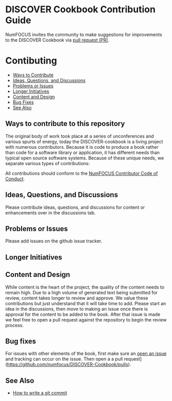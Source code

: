 # DISCOVER Cookbook Contribution Guide

NumFOCUS invites the community to make suggestions for improvements to the DISCOVER Cookbook via [pull request (PR)](https://github.com/numfocus/DISCOVER-Cookbook).

# Contibuting

- [Ways to Contribute](#ways-to-contribute)
- [Ideas, Questions, and Discussions](#ideas-questions-and-discussions)
- [Problems or Issues](#problems-or-issues)
- [Longer Initiatives](#longer-initatives)
- [Content and Design](#content-and-design)
- [Bug Fixes](#bug-fixes)
- [See Also](#see-also)

## Ways to contribute to this repository

The original body of work took place at a series of unconferences and various spurts of energy, today the DISCOVER-cookbook is a living project with numerous contributors. Because it is code to produce a book rather than code for a software library or application, it has different needs than typical open source software systems. Because of these unique needs, we separate various types of contributions:

All contributions should conform to the [NumFOCUS Contributor Code of Conduct](https://www.numfocus.org/about/code-of-conduct/).


## Ideas, Questions, and Discussions
Please contribute ideas, questions, and discussions for content or enhancements over in the discussions tab.

## Problems or Issues 
Please add issues on the github issue tracker.

## Longer Initiatives

## Content and Design
While content is the heart of the project, the quality of the content needs to remain high. Due to a high volume of generated text being submitted for review, content takes longer to review and approve. We value these contributions but just understand that it will take time to add. Please start an idea in the discussions, then move to making an issue once there is approval for the content to be added to the book. After that issue is made we feel free to open a pull request against the repository to begin the review process.

## Bug fixes
For issues with other elements of the book, first make sure an [open an issue](https://github.com/numfocus/DISCOVER-Cookbook/issues) and tracking can occur on the issue. Then open a a pull request](https://github.com/numfocus/DISCOVER-Cookbook/pulls).

## See Also

- [How to write a git commit](https://cbea.ms/git-commit/)
